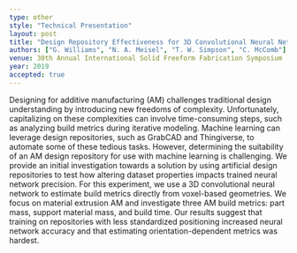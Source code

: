 ```yaml
---
type: other
style: "Technical Presentation"
layout: post
title: "Design Repository Effectiveness for 3D Convolutional Neural Networks: Application to Additive Manufacturing"
authors: ["G. Williams", "N. A. Meisel", "T. W. Simpson", "C. McComb"]
venue: 30th Annual International Solid Freeform Fabrication Symposium
year: 2019
accepted: true
---
```

Designing for additive manufacturing (AM) challenges traditional design understanding by introducing new freedoms of complexity. Unfortunately, capitalizing on these complexities can involve time-consuming steps, such as analyzing build metrics during iterative modeling. Machine learning can leverage design repositories, such as GrabCAD and Thingiverse, to automate some of these tedious tasks. However, determining the suitability of an AM design repository for use with machine learning is challenging. We provide an initial investigation towards a solution by using artificial design repositories to test how altering dataset properties impacts trained neural network precision. For this experiment, we use a 3D convolutional neural network to estimate build metrics directly from voxel-based geometries. We focus on material extrusion AM and investigate three AM build metrics: part mass, support material mass, and build time. Our results suggest that training on repositories with less standardized positioning increased neural network accuracy and that estimating orientation-dependent metrics was hardest.
